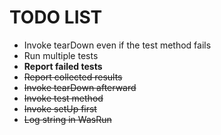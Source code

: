 # TODO LIST

* Invoke tearDown even if the test method fails
* Run multiple tests
* __Report failed tests__
* <s>Report collected results</s>
* <s>Invoke tearDown afterward</s>
* <s>Invoke test method</s>
* <s>Invoke setUp first</s>
* <s>Log string in WasRun</s>

